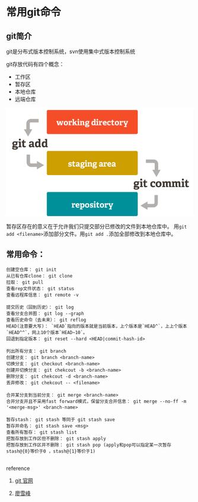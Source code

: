 # 常用git命令

## git简介

git是分布式版本控制系统，svn使用集中式版本控制系统

git存放代码有四个概念：

* 工作区
* 暂存区
* 本地仓库
* 远端仓库

![git rep](https://github.com/bmxklYzj/demo-exercise/raw/master/markdownImage/2018/git.png)

暂存区存在的意义在于允许我们只提交部分已修改的文件到本地仓库中。
用`git add <filename>`添加部分文件。用`git add .`添加全部修改到本地仓库中。

## 常用命令：

```
创建空仓库： git init
从已有仓库clone： git clone
拉取： git pull
查看rep文件状态： git status
查看远程库信息： git remote -v

提交历史（回到历史）： git log
查看分支合并图： git log --graph
查看历史命令（去未来）： git reflog
HEAD(注意要大写)： `HEAD`指向的版本就是当前版本，上个版本是`HEAD^`，上上个版本`HEAD^^`，网上10个版本`HEAD~10`。
回退到指定版本： git reset --hard <HEAD|commit-hash-id>

列出所有分支： git branch
创建分支： git branch <branch-name>
切换分支： git checkout <branch-name>
创建并切换分支： git chekcout -b <branch-name>
删除分支： git chekcout -d <branch-name>
丢弃修改： git chekcout -- <filename>

合并某分支到当前分支： git merge <branch-name>
合并分支并且不采用fast forward模式，保留分支合并信息： git merge --no-ff -m '<merge-msg>' <branch-name>

暂存stash： git stash 等同于 git stash save
暂存并命名： git stash save <msg>
查看所有暂存： git stash list
把暂存放到工作区但不删除： git stash apply
把暂存放到工作区并不删除： git stash pop (apply和pop可以指定某一次暂存 stash@{0}等价于0 ，stash@{1}等价于1)


```


reference

1. [git 官网](https://git-scm.com/about/staging-area)

2. [廖雪峰](https://www.liaoxuefeng.com/wiki/0013739516305929606dd18361248578c67b8067c8c017b000/0013744142037508cf42e51debf49668810645e02887691000)